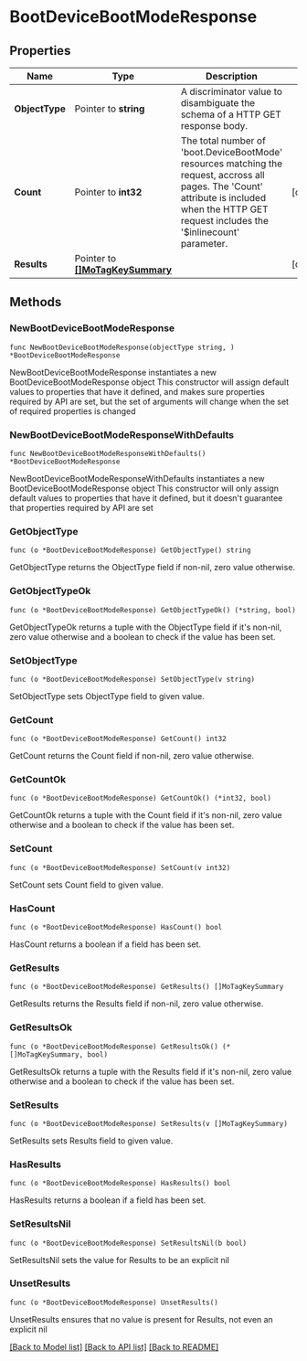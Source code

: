# BootDeviceBootModeResponse

## Properties

Name | Type | Description | Notes
------------ | ------------- | ------------- | -------------
**ObjectType** | Pointer to **string** | A discriminator value to disambiguate the schema of a HTTP GET response body. | 
**Count** | Pointer to **int32** | The total number of &#39;boot.DeviceBootMode&#39; resources matching the request, accross all pages. The &#39;Count&#39; attribute is included when the HTTP GET request includes the &#39;$inlinecount&#39; parameter. | [optional] 
**Results** | Pointer to [**[]MoTagKeySummary**](MoTagKeySummary.md) |  | [optional] 

## Methods

### NewBootDeviceBootModeResponse

`func NewBootDeviceBootModeResponse(objectType string, ) *BootDeviceBootModeResponse`

NewBootDeviceBootModeResponse instantiates a new BootDeviceBootModeResponse object
This constructor will assign default values to properties that have it defined,
and makes sure properties required by API are set, but the set of arguments
will change when the set of required properties is changed

### NewBootDeviceBootModeResponseWithDefaults

`func NewBootDeviceBootModeResponseWithDefaults() *BootDeviceBootModeResponse`

NewBootDeviceBootModeResponseWithDefaults instantiates a new BootDeviceBootModeResponse object
This constructor will only assign default values to properties that have it defined,
but it doesn't guarantee that properties required by API are set

### GetObjectType

`func (o *BootDeviceBootModeResponse) GetObjectType() string`

GetObjectType returns the ObjectType field if non-nil, zero value otherwise.

### GetObjectTypeOk

`func (o *BootDeviceBootModeResponse) GetObjectTypeOk() (*string, bool)`

GetObjectTypeOk returns a tuple with the ObjectType field if it's non-nil, zero value otherwise
and a boolean to check if the value has been set.

### SetObjectType

`func (o *BootDeviceBootModeResponse) SetObjectType(v string)`

SetObjectType sets ObjectType field to given value.


### GetCount

`func (o *BootDeviceBootModeResponse) GetCount() int32`

GetCount returns the Count field if non-nil, zero value otherwise.

### GetCountOk

`func (o *BootDeviceBootModeResponse) GetCountOk() (*int32, bool)`

GetCountOk returns a tuple with the Count field if it's non-nil, zero value otherwise
and a boolean to check if the value has been set.

### SetCount

`func (o *BootDeviceBootModeResponse) SetCount(v int32)`

SetCount sets Count field to given value.

### HasCount

`func (o *BootDeviceBootModeResponse) HasCount() bool`

HasCount returns a boolean if a field has been set.

### GetResults

`func (o *BootDeviceBootModeResponse) GetResults() []MoTagKeySummary`

GetResults returns the Results field if non-nil, zero value otherwise.

### GetResultsOk

`func (o *BootDeviceBootModeResponse) GetResultsOk() (*[]MoTagKeySummary, bool)`

GetResultsOk returns a tuple with the Results field if it's non-nil, zero value otherwise
and a boolean to check if the value has been set.

### SetResults

`func (o *BootDeviceBootModeResponse) SetResults(v []MoTagKeySummary)`

SetResults sets Results field to given value.

### HasResults

`func (o *BootDeviceBootModeResponse) HasResults() bool`

HasResults returns a boolean if a field has been set.

### SetResultsNil

`func (o *BootDeviceBootModeResponse) SetResultsNil(b bool)`

 SetResultsNil sets the value for Results to be an explicit nil

### UnsetResults
`func (o *BootDeviceBootModeResponse) UnsetResults()`

UnsetResults ensures that no value is present for Results, not even an explicit nil

[[Back to Model list]](../README.md#documentation-for-models) [[Back to API list]](../README.md#documentation-for-api-endpoints) [[Back to README]](../README.md)


